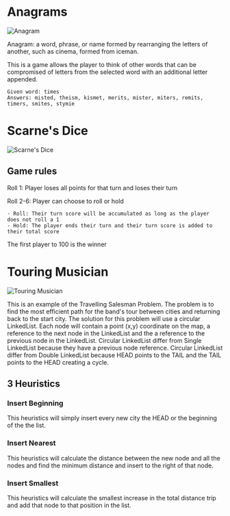 # Anagrams
![Anagram](/screenshots/anagrams.png)

Anagram: a word, phrase, or name formed by rearranging the letters of another, such as cinema, formed from iceman.

This is a game allows the player to think of other words that can be compromised of letters from the selected word with an additional letter appended. 

	Given word: times
	Answers: misted, theism, kismet, merits, mister, miters, remits, timers, smites, stymie

# Scarne's Dice
![Scarne's Dice](/screenshots/scarne-dice.gif)

## Game rules
Roll 1: Player loses all points for that turn and loses their turn

Roll 2-6: Player can choose to roll or hold

	- Roll: Their turn score will be accumulated as long as the player does not roll a 1
	- Hold: The player ends their turn and their turn score is added to their total score

The first player to 100 is the winner

# Touring Musician
![Touring Musician](/screenshots/touring-musician.png)

This is an example of the Travelling Salesman Problem. The problem is to find the most efficient path for the band's tour between cities and returning back to the start city.
The solution for this problem will use a circular LinkedList. Each node will contain a point (x,y) coordinate on the map, a reference to the next node in the LinkedList and the a reference to the previous node in the LinkedList. Circular LinkedList differ from Single LinkedList because they have a previous node reference. Circular LinkedList differ from Double LinkedList because HEAD points to the TAIL and the TAIL points to the HEAD creating a cycle.

## 3 Heuristics
### Insert Beginning
This heuristics will simply insert every new city the HEAD or the beginning of the the list.

### Insert Nearest
This heuristics will calculate the distance between the new node and all the nodes and find the minimum distance and insert to the right of that node. 

### Insert Smallest
This heuristics will calculate the smallest increase in the total distance trip and add that node to that position in the list. 



